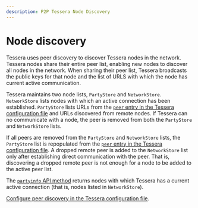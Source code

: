 ```yaml
---
description: P2P Tessera Node Discovery
---
```


# Node discovery

Tessera uses peer discovery to discover Tessera nodes in the network. Tessera nodes share their
entire peer list, enabling new nodes to discover all nodes in the network. When sharing their peer list,
Tessera broadcasts the public keys for that node and the list of URLS with which the node has
current active communication.

Tessera maintains two node lists, `PartyStore` and `NetworkStore`. `NetworkStore` lists nodes with
which an active connection has been established. `PartyStore` lists URLs from the [`peer` entry in the Tessera configuration file](../HowTo/Configure/Peer-discovery.md#specify-peers)
and URLs discovered from remote nodes. If Tessera can no communicate with a node, the peer is 
removed from both the `PartyStore` and `NetworkStore` lists. 

If all peers are removed from the `PartyStore` and `NetworkStore` lists, the `PartyStore` list is repopulated
from the [`peer` entry in the Tessera configuration file](../HowTo/Configure/Peer-discovery.md#specify-peers).
A dropped remote peer is added to the `NetworkStore` list only after establishing direct communication with
the peer. That is, discovering a dropped remote peer is not enough for a node to be added to the active peer list.

The [`partyinfo` API method](https://consensys.github.io/doc.tessera/#operation/getPartyInfo) returns nodes
with which Tessera has a current active connection (that is, nodes listed in `NetworkStore`).  

[Configure peer discovery in the Tessera configuration file](../HowTo/Configure/Peer-discovery.md).
